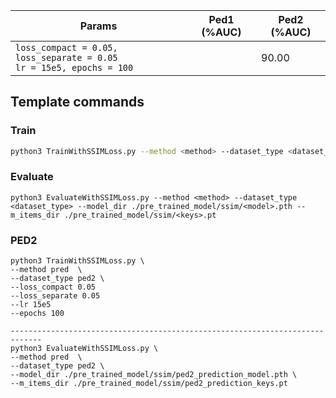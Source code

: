 | Params                                                                              | Ped1 (%AUC) | Ped2 (%AUC) |
| ----------------------------------------------------------------------------------- | ----------- | ----------- |
| `loss_compact = 0.05, loss_separate = 0.05` <br /> `lr = 15e5, epochs = 100` <br /> |             | 90.00       |

## Template commands

### Train

```bash
python3 TrainWithSSIMLoss.py --method <method> --dataset_type <dataset_type>

```

### Evaluate

```
python3 EvaluateWithSSIMLoss.py --method <method> --dataset_type <dataset_type> --model_dir ./pre_trained_model/ssim/<model>.pth --m_items_dir ./pre_trained_model/ssim/<keys>.pt
```

### PED2

```
python3 TrainWithSSIMLoss.py \
--method pred  \
--dataset_type ped2 \
--loss_compact 0.05
--loss_separate 0.05
--lr 15e5
--epochs 100

-----------------------------------------------------------------------------
python3 EvaluateWithSSIMLoss.py \
--method pred  \
--dataset_type ped2 \
--model_dir ./pre_trained_model/ssim/ped2_prediction_model.pth \
--m_items_dir ./pre_trained_model/ssim/ped2_prediction_keys.pt
```
